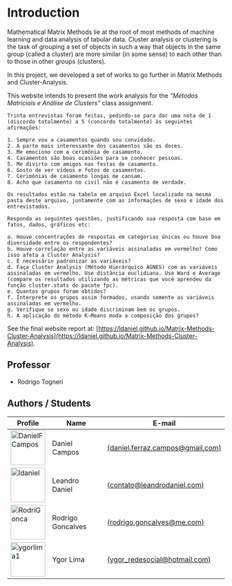 # Introduction

Mathematical Matrix Methods lie at the root of most methods of machine learning and data analysis of tabular data. Cluster analysis or clustering is the task of grouping a set of objects in such a way that objects in the same group (called a cluster) are more similar (in some sense) to each other than to those in other groups (clusters).

In this project, we developed a set of works to go further in Matrix Methods and Cluster-Analysis.

This website intends to present the work analysis for the *"Métodos Matriciais e Análise de Clusters"* class assignment.

```
Trinta entrevistas foram feitas, pedindo-se para dar uma nota de 1 (discordo totalmente) a 5 (concordo totalmente) às seguintes afirmações:

1. Sempre vou a casamentos quando sou convidado.
2. A parte mais interessante dos casamentos são os doces.
3. Me emociono com a cerimônia de casamento.
4. Casamentos são boas ocasiões para se conhecer pessoas.
5. Me divirto com amigos nas festas de casamento.
6. Gosto de ver vídeos e fotos de casamentos.
7. Cerimônias de casamento longas me cansam.
8. Acho que casamento no civil não é casamento de verdade.

Os resultados estão na tabela em arquivo Excel localizado na mesma pasta deste arquivo, juntamente com as informações de sexo e idade dos entrevistados.

Responda as seguintes questões, justificando sua resposta com base em fatos, dados, gráficos etc:

a. Houve concentrações de respostas em categorias únicas ou houve boa diversidade entre os respondentes?
b. Houve correlação entre as variáveis assinaladas em vermelho? Como isso afeta a Cluster Analysis?
c. É necessário padronizar as variáveis?
d. Faça Cluster Analysis (Método Hierárquico AGNES) com as variáveis assinaladas em vermelho. Use distância euclidiana. Use Ward e Average (compare os resultados utilizando as métricas que você aprendeu da função cluster.stats do pacote fpc). 
e. Quantos grupos foram obtidos? 
f. Interprete os grupos assim formados, usando somente as variáveis assinaladas em vermelho.
g. Verifique se sexo ou idade discriminam bem os grupos.
h. A aplicação do método K-Means muda a composição dos grupos?
```
See the final website report at: [https://ldaniel.github.io/Matrix-Methods-Cluster-Analysis](https://ldaniel.github.io/Matrix-Methods-Cluster-Analysis).

## Professor
- Rodrigo Togneri

## Authors / Students
|Profile|Name|E-mail|
|---|---|---|
|<a href="https://github.com/DanielFCampos"><img src="https://avatars2.githubusercontent.com/u/31582602?s=460&v=4" title="DanielFCampos" width="80" height="80"></a>|Daniel Campos|[(daniel.ferraz.campos@gmail.com)](daniel.ferraz.campos@gmail.com)|
|<a href="https://github.com/ldaniel"><img src="https://avatars2.githubusercontent.com/u/205534?s=460&v=4" title="ldaniel" width="80" height="80"></a>|Leandro Daniel|[(contato@leandrodaniel.com)](contato@leandrodaniel.com)|
|<a href="https://github.com/RodriGonca"><img src="https://avatars2.githubusercontent.com/u/50252438?s=460&v=4" title="RodriGonca" width="80" height="80"></a>|Rodrigo Goncalves|[(rodrigo.goncalves@me.com)](rodrigo.goncalves@me.com)|
|<a href="https://github.com/ygorlima1"><img src="https://avatars2.githubusercontent.com/u/52429828?s=460&v=4" title="ygorlima1" width="80" height="80"></a>|Ygor Lima|[(ygor_redesocial@hotmail.com)](ygor_redesocial@hotmail.com)|
